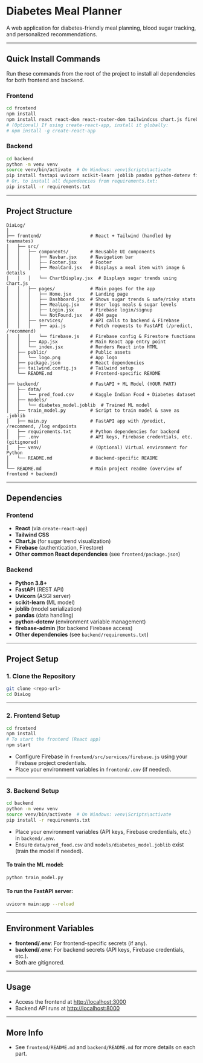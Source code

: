 # Diabetes Meal Planner

A web application for diabetes-friendly meal planning, blood sugar tracking, and personalized recommendations.

---

## Quick Install Commands

Run these commands from the root of the project to install all dependencies for both frontend and backend.

### Frontend

```bash
cd frontend
npm install
npm install react react-dom react-router-dom tailwindcss chart.js firebase
# (Optional) If using create-react-app, install it globally:
# npm install -g create-react-app
```

### Backend

```bash
cd backend
python -m venv venv
source venv/bin/activate  # On Windows: venv\Scripts\activate
pip install fastapi uvicorn scikit-learn joblib pandas python-dotenv firebase-admin
# Or, to install all dependencies from requirements.txt:
pip install -r requirements.txt
```

---

## Project Structure

```
DiaLog/
│
├── frontend/                  # React + Tailwind (handled by teammates)
│   ├── src/
│   │   ├── components/        # Reusable UI components
│   │   │   ├── Navbar.jsx     # Navigation bar
│   │   │   ├── Footer.jsx     # Footer
│   │   │   ├── MealCard.jsx   # Displays a meal item with image & details
│   │   │   └── ChartDisplay.jsx  # Displays sugar trends using Chart.js
│   │   ├── pages/             # Main pages for the app
│   │   │   ├── Home.jsx       # Landing page
│   │   │   ├── Dashboard.jsx  # Shows sugar trends & safe/risky stats
│   │   │   ├── MealLog.jsx    # User logs meals & sugar levels
│   │   │   ├── Login.jsx      # Firebase login/signup
│   │   │   └── NotFound.jsx   # 404 page
│   │   ├── services/          # API calls to backend & Firebase
│   │   │   ├── api.js         # Fetch requests to FastAPI (/predict, /recommend)
│   │   │   └── firebase.js    # Firebase config & Firestore functions
│   │   ├── App.jsx            # Main React app entry point
│   │   └── index.jsx          # Renders React into HTML
│   ├── public/                # Public assets
│   │   └── logo.png           # App logo
│   ├── package.json           # React dependencies
│   ├── tailwind.config.js     # Tailwind setup
│   └── README.md              # Frontend-specific README
│
├── backend/                   # FastAPI + ML Model (YOUR PART)
│   ├── data/                  
│   │   └── pred_food.csv      # Kaggle Indian Food + Diabetes dataset
│   ├── models/
│   │   └── diabetes_model.joblib  # Trained ML model
│   ├── train_model.py         # Script to train model & save as .joblib
│   ├── main.py                # FastAPI app with /predict, /recommend, /log endpoints
│   ├── requirements.txt       # Python dependencies for backend
│   ├── .env                   # API keys, Firebase credentials, etc. (gitignored)
│   ├── venv/                  # (Optional) Virtual environment for Python
│   └── README.md              # Backend-specific README
│
└── README.md                  # Main project readme (overview of frontend + backend)
```

---

## Dependencies

### Frontend

- **React** (via `create-react-app`)
- **Tailwind CSS**
- **Chart.js** (for sugar trend visualization)
- **Firebase** (authentication, Firestore)
- **Other common React dependencies** (see `frontend/package.json`)

### Backend

- **Python 3.8+**
- **FastAPI** (REST API)
- **Uvicorn** (ASGI server)
- **scikit-learn** (ML model)
- **joblib** (model serialization)
- **pandas** (data handling)
- **python-dotenv** (environment variable management)
- **firebase-admin** (for backend Firebase access)
- **Other dependencies** (see `backend/requirements.txt`)

---

## Project Setup

### 1. Clone the Repository

```bash
git clone <repo-url>
cd DiaLog
```

---

### 2. Frontend Setup

```bash
cd frontend
npm install
# To start the frontend (React app)
npm start
```

- Configure Firebase in `frontend/src/services/firebase.js` using your Firebase project credentials.
- Place your environment variables in `frontend/.env` (if needed).

---

### 3. Backend Setup

```bash
cd backend
python -m venv venv
source venv/bin/activate  # On Windows: venv\Scripts\activate
pip install -r requirements.txt
```

- Place your environment variables (API keys, Firebase credentials, etc.) in `backend/.env`.
- Ensure `data/pred_food.csv` and `models/diabetes_model.joblib` exist (train the model if needed).

#### To train the ML model:

```bash
python train_model.py
```

#### To run the FastAPI server:

```bash
uvicorn main:app --reload
```

---

## Environment Variables

- **frontend/.env**: For frontend-specific secrets (if any).
- **backend/.env**: For backend secrets (API keys, Firebase credentials, etc.).
- Both are gitignored.

---

## Usage

- Access the frontend at [http://localhost:3000](http://localhost:3000)
- Backend API runs at [http://localhost:8000](http://localhost:8000)

---

## More Info

- See `frontend/README.md` and `backend/README.md` for more details on each part.
